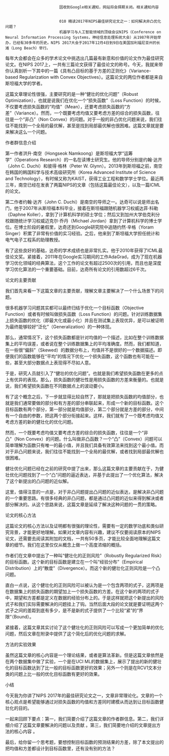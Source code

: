 
                            
                            因收到Google相关通知，网站将会择期关闭。相关通知内容
                            
                            
                            010 精读2017年NIPS最佳研究论文之一：如何解决非凸优化问题？
                            机器学习与人工智能领域的顶级会议NIPS（Conference on Neural Information Processing Systems，神经信息处理系统大会）从1987年开始举办，已经有30多年的历史。NIPS 2017大会于2017年12月4日到9日在美国加利福尼亚州的长滩（Long Beach）举行。

每年大会都会在众多的学术论文中挑选出几篇最有新意和价值的论文作为最佳研究论文。在NIPS 2017上，一共有三篇论文获得了最佳论文的称号。今天，我就来带你认真剖析一下其中的一篇《具有凸目标的基于方差的正则化》（Variance-based Regularization with Convex Objectives）。这篇论文的两位作者都是来自斯坦福大学的学者。

这篇文章理论性很强，主要研究的是一种“健壮的优化问题”（Robust Optimization），也就是说我们在优化一个“损失函数”（Loss Function）的时候，不仅要考虑损失函数的“均值”（Mean），还要考虑损失函数的“方差”（Variance）。然而，一个既要考虑均值又要考虑方差的综合的损失函数，往往是一个“非凸”（Non Convex）的问题。对于一般的非凸优化问题来说，我们往往不能找到一个全局的最优解，甚至是找到局部最优解也很困难。这篇文章就是要来解决这么一个问题。

作者群信息介绍

第一作者洪升⋅南空（Hongseok Namkoong）是斯坦福大学“运筹学”（Operations Research）的一名在读博士研究生。他的导师分别是约翰⋅达齐（John C. Duchi）和彼得⋅格林（Peter W. Glynn）。2013年到斯坦福之前，南空在韩国的韩国科学与技术高级研究所（Korea Advanced Institute of Science and Technology），有时候又称为KAIST，获得工业工程和数学学士学位。最近两三年，南空已经在发表了两篇NIPS的文章（包括这篇最佳论文），以及一篇ICML的论文。

第二作者约翰⋅达齐（John C. Duchi）是南空的导师之一。达奇可以说是师出名门，他于2007年从斯坦福本科毕业，接着在斯坦福跟随机器学习权威达菲⋅科勒（Daphne Koller），拿到了计算机科学的硕士学位；然后又到加州大学伯克利分校跟随统计学习权威迈克尔⋅乔丹（Michael Jordan）拿到了计算机科学的博士学位。在博士阶段的暑假里，达奇还到Google研究院中追随约然⋅辛格（Yoram Singer）积累了非常有价值的实习经验。之后，他来到了斯坦福大学担任统计和电气电子工程系的助理教授。

有了这些良好的基础，达奇的学术成绩也是非常扎实。他于2010年获得了ICML最佳论文奖。紧接着，2011年在Google实习期间的工作AdaGrad，成为了现在机器学习优化领域的经典算法，这个工作的论文有超过2500次的引用，而且也是深度学习优化算法的一个重要基础。目前，达奇所有论文的引用数超过6千次。

论文的主要贡献

我们首先来看一下这篇文章的主要贡献，理解文章主要解决了一个什么场景下的问题。

很多机器学习问题其实都可以最终归结于优化一个目标函数（Objective Function）或者有时候叫做损失函数（Loss Function）的问题。针对训练数据集上损失函数的优化（即最大化或最小化）并且在测试集上表现优异，是可以被证明为最终能够较好“泛化”（Generalization）的一种体现。

那么，通常情况下，这个损失函数都是针对均值的一个描述，比如在整个训练数据集上的平均误差，或者说在整个训练数据集上的平均准确度。然而，我们都知道，在一些很“偏斜”（Skewed）的数据分布上，均值并不是很好的一个数据描述。即便我们的函数能够在“平均”的情况下优化一个损失函数，这个函数也有可能在一些，甚至大部分数据点上表现得不尽如人意。

于是，研究人员就引入了“健壮的优化问题”。也就是我们希望损失函数在更多的点上有优异的表现。那么，损失函数的健壮性是用损失函数的方差来衡量的。也就是说，我们希望损失函数在不同数据点上的波动要小。

有了这个概念之后，下一步就显得比较自然了，那就是把损失函数的均值部分，也就是我们通常要做的部分和有方差的部分串联起来，形成一个新的目标函数。这个目标函数有两个部分，第一部分就是均值部分，第二个部分就是方差的部分，中间有一个自由的参数，把这两个部分衔接起来。这样，我们就有了一个既考虑均值又考虑方差的新的健壮化的优化问题。

然而，一个既要考虑均值又要考虑方差的综合的损失函数，往往是一个“非凸”（Non Convex）的问题。什么叫做非凸函数？一个“凸”（Convex）问题可以简单理解为函数只有唯一的最小值，并且我们具备有效算法来找到这个最小值。而对于非凸问题来说，我们往往不能找到一个全局的最优解，或者找到局部最优解也很困难。

健壮优化问题已经在之前的研究中提了出来，那么这篇文章的主要贡献在于，为健壮优化问题找到了一个“凸”问题的逼近表达，并基于此提出了一个优化算法，解决了这个新提出的凸问题的近似解。

这里，值得注意的一点是，对于非凸问题提出凸问题的近似表达，是解决非凸问题的一个重要思路。有很多经典的非凸问题，都是通过凸问题的近似来得到解决或者部分解决的。从这个思路来说，这篇文章是延续了解决这种问题的一贯的策略。

论文的核心方法

这篇论文的核心方法以及证明都有很强的理论性，需要有一定的数学功底和类似研究背景，才能更好地理解。如果对文章内容有兴趣，建议不仅要阅读原本的NIPS论文，还需要去阅读其附加的文档，一共有50多页，才能比较全面地理解这篇文章的细节。我们在这里仅仅从概念上做一个高度浓缩的概括。

作者们在文章中提出了一种叫“健壮化的正则风险”（Robustly Regularized Risk）的目标函数。这个新的目标函数是建立在一个叫“经验分布”（Empirical Distribution）上的“散度”（Divergence）。而这个新的健壮化正则风险是一个凸问题。

直白一点说，这个健壮化的正则风险可以被认为是一个包含两项的式子，这两项是在数据集上的损失函数的期望加上一个损失函数的方差。在这个新的两项的式子中，期望和方差都是定义在数据的经验分布上的。于是这样就把这个新提出的风险式子和我们实际需要解决的问题挂上了钩。当然后面大段的论文就是要证明这两个式子之间的差距到底有多少，是不是新的式子提供了一个比较“紧”的“界限“（Bound）。

紧接着，这篇文章其实讨论了这个健壮化的正则风险可以写成一个更加简单的优化问题，然后文章在附录中提供了这个简化后的优化问题的求解。

方法的实验效果

虽然这篇文章的核心内容是一个理论结果，或者是算法革新。但是这篇文章依然是在两个数据集中做了实验，一个是在UCI ML的数据集上，展示了提出的新的健壮化的目标函数达到了比一般的目标函数更好的效果；另外一个则是在RCV1文本分类的问题上比一般的优化目标函数有更好的效果。

小结

今天我为你讲了NIPS 2017年的最佳研究论文之一，文章非常理论化。文章的一个核心观点是希望能够通过对损失函数的均值和方差同时建模从而达到让目标函数健壮化的目的。

一起来回顾下要点：第一，我们简要介绍了这篇文章的作者群信息。第二，我们详细介绍了这篇文章要解决的问题以及贡献 。第三，我们简要地介绍的文章提出方法的核心内容 。

最后，给你留一个思考题，要想控制目标函数的预测结果的方差，除了本文提出的把均值和方差都设计到目标函数里，还有没有别的方法？

                        
                        
                            